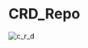 # CRD_Repo

![c_r_d](https://user-images.githubusercontent.com/53647645/103174511-c30b9380-4888-11eb-97c4-60fa86e34ca7.PNG)
